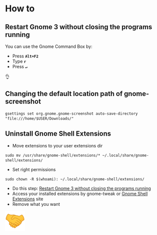 # How to

## Restart Gnome 3 without closing the programs running

You can use the Gnome Command Box by:

* Press **`Alt+F2`** 
* Type **`r`** 
* Press **`↵`**

👌

## Changing the default location path of gnome-screenshot

```text
gsettings set org.gnome.gnome-screenshot auto-save-directory "file:///home/$USER/Downloads/"
```

## Uninstall Gnome Shell Extensions

* Move extensions to your user extensions dir

```text
sudo mv /usr/share/gnome-shell/extensions/* ~/.local/share/gnome-shell/extensions/
```

* Set right permissions

```text
sudo chown -R $(whoami): ~/.local/share/gnome-shell/extensions/
```

* Do this step: [Restart Gnome 3 without closing the programs running](how-to.md#restart-gnome-3-without-closing-the-programs-running)
* Access your installed extensions by gnome-tweak or [Gnome Shell Extensions](https://extensions.gnome.org/local/) site
* Remove what you want

![](../../../../.gitbook/assets/image%20%289%29.png)


